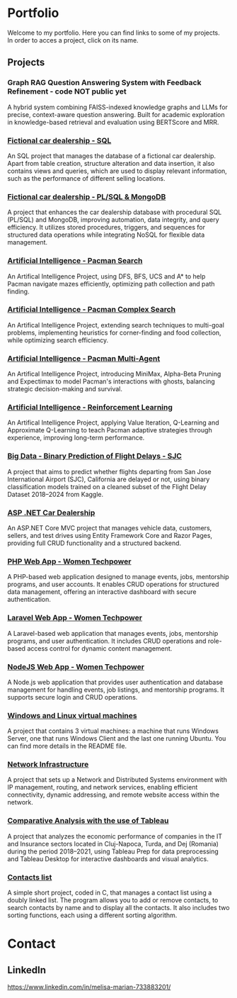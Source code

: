 # Portfolio
Welcome to my portfolio. Here you can find links to some of my projects.<br/>
In order to acces a project, click on its name.

## Projects

### Graph RAG Question Answering System with Feedback Refinement - code **NOT public yet**
A hybrid system combining FAISS-indexed knowledge graphs and LLMs for precise, context-aware question answering. Built for academic exploration in knowledge-based retrieval and evaluation using BERTScore and MRR.

### [Fictional car dealership - SQL](https://github.com/meli1230/car_dealership)
An SQL project that manages the database of a fictional car dealership. Apart from table creation, structure alteration and data insertion, it also contains views and queries, which are used to display relevant information, such as the performance of different selling locations.

### [Fictional car dealership - PL/SQL & MongoDB](https://github.com/meli1230/fictional_car_dealership_2.git)
A project that enhances the car dealership database with procedural SQL (PL/SQL) and MongoDB, improving automation, data integrity, and query efficiency. It utilizes stored procedures, triggers, and sequences for structured data operations while integrating NoSQL for flexible data management.

### [Artificial Intelligence - Pacman Search](https://github.com/meli1230/AI--Project_2.git)
An Artifical Intelligence Project, using DFS, BFS, UCS and A* to help Pacman navigate mazes efficiently, optimizing path collection and path finding.

### [Artificial Intelligence - Pacman Complex Search](https://github.com/meli1230/AI--Project_3.git)
An Artifical Intelligence Project, extending search techniques to multi-goal problems, implementing heuristics for corner-finding and food collection, while optimizing search efficiency.

### [Artificial Intelligence - Pacman Multi-Agent](https://github.com/meli1230/AI--Project_4.git)
An Artifical Intelligence Project, introducing MiniMax, Alpha-Beta Pruning and Expectimax to model Pacman's interactions with ghosts, balancing strategic decision-making and survival.

### [Artificial Intelligence - Reinforcement Learning](https://github.com/meli1230/AI--Project_5.git)
An Artifical Intelligence Project, applying Value Iteration, Q-Learning and Approximate Q-Learning to teach Pacman adaptive strategies through experience, improving long-term performance.

### [Big Data - Binary Prediction of Flight Delays - SJC](https://github.com/meli1230/BIG--flight_delay.git)
A project that aims to predict whether flights departing from San Jose International Airport (SJC), California are delayed or not, using binary classification models trained on a cleaned subset of the Flight Delay Dataset 2018–2024 from Kaggle.

### [ASP .NET Car Dealership](https://github.com/meli1230/DEV--Semester-Project.git)
An ASP.NET Core MVC project that manages vehicle data, customers, sellers, and test drives using Entity Framework Core and Razor Pages, providing full CRUD functionality and a structured backend.

### [PHP Web App - Women Techpower](https://github.com/meli1230/WEB--Project1.git)
A PHP-based web application designed to manage events, jobs, mentorship programs, and user accounts. It enables CRUD operations for structured data management, offering an interactive dashboard with secure authentication.

### [Laravel Web App - Women Techpower](https://github.com/meli1230/WEB--Project2.git)
A Laravel-based web application that manages events, jobs, mentorship programs, and user authentication. It includes CRUD operations and role-based access control for dynamic content management.

### [NodeJS Web App - Women Techpower](https://github.com/meli1230/WEB--Project3.git)
A Node.js web application that provides user authentication and database management for handling events, job listings, and mentorship programs. It supports secure login and CRUD operations.

### [Windows and Linux virtual machines](https://github.com/meli1230/windows_and_linux_vms)
A project that contains 3 virtual machines: a machine that runs Windows Server, one that runs Windows Client and the last one running Ubuntu. You can find more details in the README file.

### [Network Infrastructure](https://github.com/meli1230/network_infrastructure.git)
A project that sets up a Network and Distributed Systems environment with IP management, routing, and network services, enabling efficient connectivity, dynamic addressing, and remote website access within the network.

### [Comparative Analysis with the use of Tableau](https://github.com/meli1230/BI--Tableau.git)
A project that analyzes the economic performance of companies in the IT and Insurance sectors located in Cluj-Napoca, Turda, and Dej (Romania) during the period 2018–2021, using Tableau Prep for data preprocessing and Tableau Desktop for interactive dashboards and visual analytics.

### [Contacts list](https://github.com/meli1230/contacts_list)
A simple short project, coded in C, that manages a contact list using a doubly linked list. The program allows you to add or remove contacts, to search contacts by name and to display all the contacts. It also includes two sorting functions, each using a different sorting algorithm.

# Contact
## LinkedIn
https://www.linkedin.com/in/melisa-marian-733883201/

